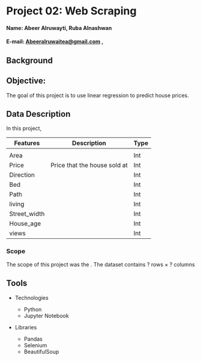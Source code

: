 
# Project 02: Web Scraping 

#### Name: Abeer Alruwayti, Ruba Alnashwan
#### E-mail: Abeeralruwaitea@gmail.com , 

## Background



## Objective:
The goal of this project is to use linear regression to predict house prices.



## Data Description

In this project, 


 |Features|Description                                                                          |  Type  |
 |-------|--------------------------------------------------------------------------------------|--------|
 |                                                                                                       |
 | Area |                                                                                       | Int |
 | Price |  Price that the house sold at                                                                                    | Int |
 | Direction |                                                                                  | Int | 
 | Bed |                                                                                        | Int |
 | Path |                                                                                       | Int |
 | living |                                                                                     | Int |
 | Street_width |                                                                               | Int |
 | House_age |                                                                                    | Int |
 | views |                                                                                      | Int |





  ### Scope
  
 The scope of this project was the .
 The dataset contains ? rows × ? columns
 

## Tools

* Technologies

  * Python
  * Jupyter Notebook
  
* Libraries

  * Pandas
  * Selenium
  * BeautifulSoup
  

